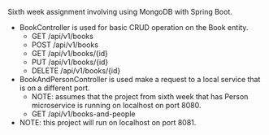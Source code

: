 Sixth week assignment involving using MongoDB with Spring Boot.
- BookController is used for basic CRUD operation on the Book entity.
  - GET /api/v1/books
  - POST /api/v1/books
  - GET /api/v1/books/{id}
  - PUT /api/v1/books/{id}
  - DELETE /api/v1/books/{id}
- BookAndPersonController is used make a request to a local service that is on a different port.
  - NOTE: assumes that the project from sixth week that has Person microservice is running on localhost on port 8080.
  - GET /api/v1/books-and-people
- NOTE: this project will run on localhost on port 8081.